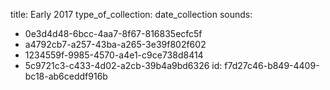 title: Early 2017
type_of_collection: date_collection
sounds:
  - 0e3d4d48-6bcc-4aa7-8f67-816835ecfc5f
  - a4792cb7-a257-43ba-a265-3e39f802f602
  - 1234559f-9985-4570-a4e1-c9ce738d8414
  - 5c9721c3-c433-4d02-a2cb-39b4a9bd6326
id: f7d27c46-b849-4409-bc18-ab6ceddf916b
